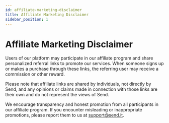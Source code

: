 ```yaml
---
id: affiliate-marketing-disclaimer
title: Affiliate Marketing Disclaimer
sidebar_position: 1
---
```


# Affiliate Marketing Disclaimer

Users of our platform may participate in our affiliate program and share personalized referral links to promote our services. When someone signs up or makes a purchase through these links, the referring user may receive a commission or other reward.

Please note that affiliate links are shared by individuals, not directly by Send, and any opinions or claims made in connection with those links are their own and do not represent the views of Send.

We encourage transparency and honest promotion from all participants in our affiliate program. If you encounter misleading or inappropriate promotions, please report them to us at support@send.it.
